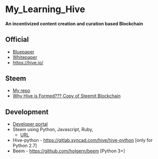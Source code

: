# My_Learning_Hive
#### An incentivized content creation and curation based Blockchain

## Official
* [Bluepaper](https://steem.com/steem-bluepaper.pdf)
* [Whitepaper](https://steem.com/SteemWhitePaper.pdf)
* https://hive.io/

## Steem
* [My repo](https://github.com/abhi3700/My_Learning_Steem)
* [Why Hive is Formed??? Copy of Steemit Blockchain](https://steemit.com/hive-148441/@wajahatsardar/why-hive-is-formed-copy-of-steemit-blockchain)

## Development
* [Developer portal](https://developers.steem.io/)
* Steem using Python, Javascript, Ruby, 
	- [URL](https://developers.hive.io/tutorials/#tutorials-python)
* Hive-python - https://gitlab.syncad.com/hive/hive-python [only for Python 2.7]
* Beem - https://github.com/holgern/beem [Python 3+]